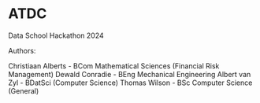 # ATDC

Data School Hackathon 2024

Authors:

Christiaan Alberts  - BCom Mathematical Sciences (Financial Risk Management)
Dewald Conradie     - BEng Mechanical Engineering
Albert van Zyl      - BDatSci (Computer Science)
Thomas Wilson       - BSc Computer Science (General)
